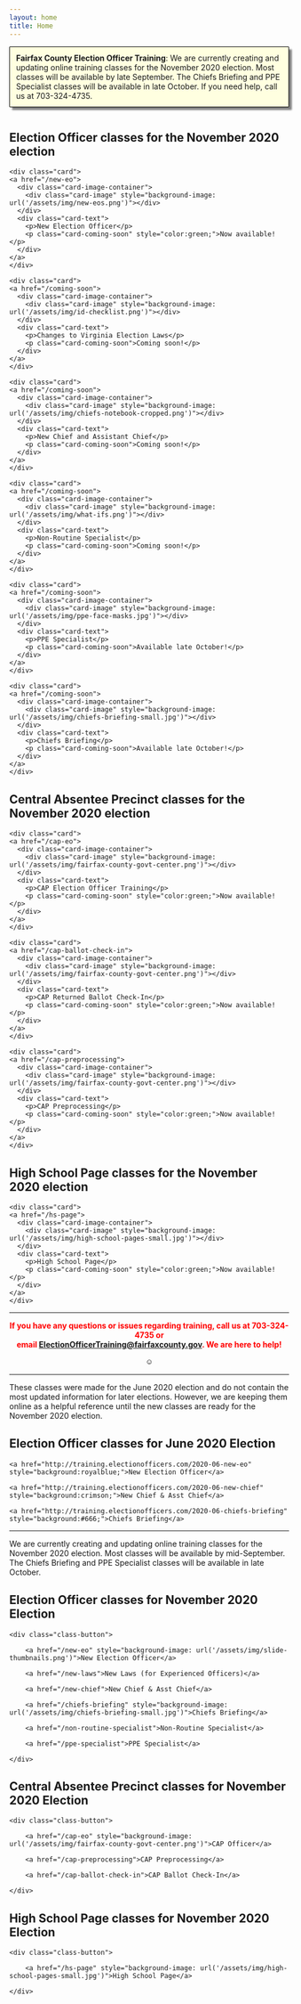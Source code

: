 ```yaml
---
layout: home
title: Home
---
```


<div class="homepage-intro animate__animated animate__pulse" style="margin:1em auto; display:none;">
    Welcome to the Election Officer Training website!
</div>

<p style="
    background: lightyellow;
    padding: 0.8em;
    box-shadow: 5px 5px 3px grey;
    border-radius: 1px;
    border: 1px solid black;
    margin-bottom: 3em;
"><strong>Fairfax County Election Officer Training</strong>: We are currently creating and updating online training classes for the November 2020 election. Most classes will be available by late September. The Chiefs Briefing and PPE Specialist classes will be available in late October. If you need help, call us at 703-324-4735.</p>

<h2>Election Officer classes for the November 2020 election</h2>

<div class="cards">

    <div class="card">
    <a href="/new-eo">
      <div class="card-image-container">
        <div class="card-image" style="background-image: url('/assets/img/new-eos.png')"></div>
      </div>
      <div class="card-text">
        <p>New Election Officer</p>
        <p class="card-coming-soon" style="color:green;">Now available!</p>
      </div>
    </a>
    </div>

    <div class="card">
    <a href="/coming-soon">
      <div class="card-image-container">
        <div class="card-image" style="background-image: url('/assets/img/id-checklist.png')"></div>
      </div>
      <div class="card-text">
        <p>Changes to Virginia Election Laws</p>
        <p class="card-coming-soon">Coming soon!</p>
      </div>
    </a>
    </div>

    <div class="card">
    <a href="/coming-soon">
      <div class="card-image-container">
        <div class="card-image" style="background-image: url('/assets/img/chiefs-notebook-cropped.png')"></div>
      </div>
      <div class="card-text">
        <p>New Chief and Assistant Chief</p>
        <p class="card-coming-soon">Coming soon!</p>
      </div>
    </a>
    </div>

    <div class="card">
    <a href="/coming-soon">
      <div class="card-image-container">
        <div class="card-image" style="background-image: url('/assets/img/what-ifs.png')"></div>
      </div>
      <div class="card-text">
        <p>Non-Routine Specialist</p>
        <p class="card-coming-soon">Coming soon!</p>
      </div>
    </a>
    </div>

    <div class="card">
    <a href="/coming-soon">
      <div class="card-image-container">
        <div class="card-image" style="background-image: url('/assets/img/ppe-face-masks.jpg')"></div>
      </div>
      <div class="card-text">
        <p>PPE Specialist</p>
        <p class="card-coming-soon">Available late October!</p>
      </div>
    </a>
    </div>

    <div class="card">
    <a href="/coming-soon">
      <div class="card-image-container">
        <div class="card-image" style="background-image: url('/assets/img/chiefs-briefing-small.jpg')"></div>
      </div>
      <div class="card-text">
        <p>Chiefs Briefing</p>
        <p class="card-coming-soon">Available late October!</p>
      </div>
    </a>
    </div>

</div>

<h2>Central Absentee Precinct classes for the November 2020 election</h2>

<div class="cards">

    <div class="card">
    <a href="/cap-eo">
      <div class="card-image-container">
        <div class="card-image" style="background-image: url('/assets/img/fairfax-county-govt-center.png')"></div>
      </div>
      <div class="card-text">
        <p>CAP Election Officer Training</p>
        <p class="card-coming-soon" style="color:green;">Now available!</p>
      </div>
    </a>
    </div>

    <div class="card">
    <a href="/cap-ballot-check-in">
      <div class="card-image-container">
        <div class="card-image" style="background-image: url('/assets/img/fairfax-county-govt-center.png')"></div>
      </div>
      <div class="card-text">
        <p>CAP Returned Ballot Check-In</p>
        <p class="card-coming-soon" style="color:green;">Now available!</p>
      </div>
    </a>
    </div>

    <div class="card">
    <a href="/cap-preprocessing">
      <div class="card-image-container">
        <div class="card-image" style="background-image: url('/assets/img/fairfax-county-govt-center.png')"></div>
      </div>
      <div class="card-text">
        <p>CAP Preprocessing</p>
        <p class="card-coming-soon" style="color:green;">Now available!</p>
      </div>
    </a>
    </div>

</div>

<h2>High School Page classes for the November 2020 election</h2>

<div class="cards">

    <div class="card">
    <a href="/hs-page">
      <div class="card-image-container">
        <div class="card-image" style="background-image: url('/assets/img/high-school-pages-small.jpg')"></div>
      </div>
      <div class="card-text">
        <p>High School Page</p>
        <p class="card-coming-soon" style="color:green;">Now available!</p>
      </div>
    </a>
    </div>

</div>

<hr />

<p style="text-align: center; font-weight:bold;"><span style="color:#FF0000;">If you have any questions or issues regarding training, call us at 703-324-4735 or<br />
 email <a href="mailto:ElectionOfficerTraining@fairfaxcounty.gov">ElectionOfficerTraining@fairfaxcounty.gov</a>. We are here to help!</span></p>

<div style="display: flex;justify-content: center;">
    <button onclick="hideDIV()" style="
    background: transparent;
    /* color: transparent; */
    border: 0;
">☺</button>
</div>

<script>
function hideDIV() {
  var x = document.getElementById("hideText");
  if (x.style.display === "none") {
    x.style.display = "block";
  } else {
    x.style.display = "none";
  }
}
</script>

<div id="hideText">

<hr />

These classes were made for the June 2020 election and do not contain the most updated information for later elections. However, we are keeping them online as a helpful reference until the new classes are ready for the November 2020 election.

<h2>Election Officer classes for June 2020 Election</h2>

<div class="class-button">

    <a href="http://training.electionofficers.com/2020-06-new-eo" style="background:royalblue;">New Election Officer</a>

    <a href="http://training.electionofficers.com/2020-06-new-chief" style="background:crimson;">New Chief & Asst Chief</a>

    <a href="http://training.electionofficers.com/2020-06-chiefs-briefing" style="background:#666;">Chiefs Briefing</a>

</div>

<hr />

We are currently creating and updating online training classes for the November 2020 election. Most classes will be available by mid-September. The Chiefs Briefing and PPE Specialist classes will be available in late October.

<h2>Election Officer classes for November 2020 Election</h2>

    <div class="class-button">

        <a href="/new-eo" style="background-image: url('/assets/img/slide-thumbnails.png')">New Election Officer</a>

        <a href="/new-laws">New Laws (for Experienced Officers)</a>

        <a href="/new-chief">New Chief & Asst Chief</a>

        <a href="/chiefs-briefing" style="background-image: url('/assets/img/chiefs-briefing-small.jpg')">Chiefs Briefing</a>

        <a href="/non-routine-specialist">Non-Routine Specialist</a>

        <a href="/ppe-specialist">PPE Specialist</a>

    </div>

<h2>Central Absentee Precinct classes for November 2020 Election</h2>

    <div class="class-button">

        <a href="/cap-eo" style="background-image: url('/assets/img/fairfax-county-govt-center.png')">CAP Officer</a>

        <a href="/cap-preprocessing">CAP Preprocessing</a>

        <a href="/cap-ballot-check-in">CAP Ballot Check-In</a>

    </div>

<h2>High School Page classes for November 2020 Election</h2>

    <div class="class-button">

        <a href="/hs-page" style="background-image: url('/assets/img/high-school-pages-small.jpg')">High School Page</a>

    </div>


</div>
